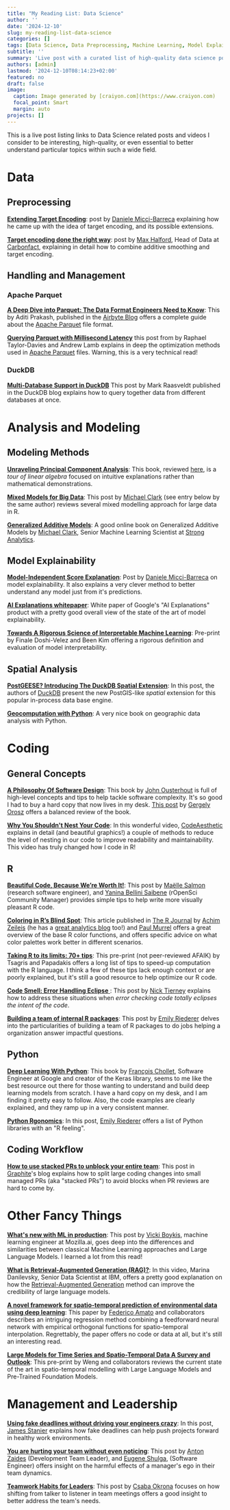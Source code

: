 ```yaml
---
title: "My Reading List: Data Science"
author: ''
date: '2024-12-10'
slug: my-reading-list-data-science
categories: []
tags: [Data Science, Data Preprocessing, Machine Learning, Model Explainability, Model Interpretability]
subtitle: ''
summary: 'Live post with a curated list of high-quality data science posts and videos I found enlightening.'
authors: [admin]
lastmod: '2024-12-10T08:14:23+02:00'
featured: no
draft: false
image:
  caption: Image generated by [craiyon.com](https://www.craiyon.com)
  focal_point: Smart
  margin: auto
projects: []
---
```


This is a live post listing links to Data Science related posts and videos I consider to be interesting, high-quality, or even essential to better understand particular topics within such a wide field.

# Data 

## Preprocessing

[**Extending Target Encoding**](https://towardsdatascience.com/extending-target-encoding-443aa9414cae): post by [Daniele Micci-Barreca](https://www.aitimejournal.com/interview-with-daniele-micci-barreca-product-analytics-lead-data-science-google/30110/) explaining how he came up with the idea of target encoding, and its possible extensions.

[**Target encoding done the right way**](https://maxhalford.github.io/blog/target-encoding/): post by [Max Halford](https://maxhalford.github.io/bio/), Head of Data at [Carbonfact](https://www.carbonfact.com/), explaining in detail how to combine additive smoothing and target encoding.

## Handling and Management

### Apache Parquet

[**A Deep Dive into Parquet: The Data Format Engineers Need to Know**](https://airbyte.com/data-engineering-resources/parquet-data-format): This by Aditi Prakash, published in the [Airbyte Blog](https://airbyte.com/blog) offers a complete guide about the [Apache Parquet](https://parquet.apache.org/) file format.

[**Querying Parquet with Millisecond Latency**](https://www.influxdata.com/blog/querying-parquet-millisecond-latency/) this post from by Raphael Taylor-Davies and Andrew Lamb explains in deep the optimization methods used in [Apache Parquet](https://parquet.apache.org/) files. Warning, this is a very technical read!

### DuckDB

[**Multi-Database Support in DuckDB**](https://duckdb.org/2024/01/26/multi-database-support-in-duckdb) This post by Mark Raasveldt published in the DuckDB blog explains how to query together data from different databases at once.

# Analysis and Modeling

## Modeling Methods

[**Unraveling Principal Component Analysis**](https://loreley.one/2024-09-pca/): This book, reviewed [here](https://loreley.one/2024-09-pca/), is a *tour of linear algebra* focused on intuitive explanations rather than mathematical demonstrations.

[**Mixed Models for Big Data**](https://m-clark.github.io/posts/2019-10-20-big-mixed-models/): This post by [Michael Clark](https://m-clark.github.io/about.html) (see entry below by the same author) reviews several mixed modelling approach for large data in R.

[**Generalized Additive Models**](https://m-clark.github.io/generalized-additive-models/): A good online book on Generalized Additive Models by [Michael Clark](https://m-clark.github.io/about.html), Senior Machine Learning Scientist at [Strong Analytics](https://www.strong.io/).

## Model Explainability

[**Model-Independent Score Explanation**](https://towardsdatascience.com/a-simple-model-independent-score-explanation-method-c17002d66da7): Post by [Daniele Micci-Barreca](https://www.aitimejournal.com/interview-with-daniele-micci-barreca-product-analytics-lead-data-science-google/30110/) on model explainability. It also explains a very clever method to better understand any model just from it's predictions.

[**AI Explanations whitepaper**](https://storage.googleapis.com/cloud-ai-whitepapers/AI%20Explainability%20Whitepaper.pdf): White paper of Google's "AI Explanations" product with a pretty good overall view of the state of the art of model explainability.

[**Towards A Rigorous Science of Interpretable Machine Learning**](https://arxiv.org/abs/1702.08608): Pre-print by Finale Doshi-Velez and Been Kim offering a rigorous definition and evaluation of model interpretability.

## Spatial Analysis

[**PostGEESE? Introducing The DuckDB Spatial Extension**](https://duckdb.org/2023/04/28/spatial.html): In this post, the authors of [DuckDB](https://duckdb.org/) present the new PostGIS-like *spatial* extension for this popular in-process data base engine.

[**Geocomputation with Python**](https://py.geocompx.org/): A very nice book on geographic data analysis with Python.

# Coding

## General Concepts

[**A Philosophy Of Software Design**](https://archive.org/details/a-philosophy-of-software-design/mode/2up): This book by [John Ousterhout](https://web.stanford.edu/~ouster/cgi-bin/home.php) is full of high-level concepts and tips to help tackle software complexity. It's so good I had to buy a hard copy that now lives in my desk. [This post](https://blog.pragmaticengineer.com/a-philosophy-of-software-design-review/) by [Gergely Orosz](https://blog.pragmaticengineer.com/) offers a balanced review of the book.

[**Why You Shouldn't Nest Your Code**](https://youtu.be/CFRhGnuXG-4?si=7Xr3E9L7GFvoRJqA): In this wonderful video, [CodeAesthetic](https://www.youtube.com/@CodeAesthetic) explains in detail (and beautiful graphics!) a couple of methods to reduce the level of nesting in our code to improve readability and maintainability. This video has truly changed how I code in R!

## R

[**Beautiful Code, Because We’re Worth It!**](https://ropensci.org/blog/2024/02/22/beautiful-code/): This post by [Maëlle Salmon](https://mastodon.social/@maelle) (research software engineer), and [Yanina Bellini Saibene](https://fosstodon.org/@yabellini) (rOpenSci Community Manager) provides simple tips to help write more visually pleasant R code.

[**Coloring in R’s Blind Spot**](https://journal.r-project.org/articles/RJ-2023-071/): This article published in [The R Journal](https://journal.r-project.org/index.html) by [Achim Zeileis](https://www.zeileis.org/) (he has a [great analytics blog](https://www.zeileis.org/blog/) too!) and [Paul Murrel](https://www.stat.auckland.ac.nz/~paul/) offers a great overview of the base R color functions, and offers specific advice on what color palettes work better in different scenarios.

[**Taking R to its limits: 70+ tips**](https://peerj.com/preprints/26605v1/): This pre-print (not peer-reviewed AFAIK) by Tsagris and Papadakis offers a long list of tips to speed-up computation with the R language. I think a few of these tips lack enough context or are poorly explained, but it's still a good resource to help optimize our R code.

[**Code Smell: Error Handling Eclipse** ](https://www.njtierney.com/post/2023/12/06/long-errors-smell/): This post by [Nick Tierney](https://fosstodon.org/@njtierney@aus.social) explains how to address these situations when *error checking code totally eclipses the intent of the code*.

[**Building a team of internal R packages**](https://www.emilyriederer.com/post/team-of-packages/): This post by [Emily Riederer](https://www.emilyriederer.com/about) delves into the particularities of building a team of R packages to do jobs helping a organization answer impactful questions.

## Python

[**Deep Learning With Python**](https://archive.org/details/francois-chollet-deep-learning-with-python-manning-2018): This book by [François Chollet](https://fchollet.com/), Software Engineer at Google and creator of the Keras library, seems to me like the best resource out there for those wanting to understand and build deep learning models from scratch. I have a hard copy on my desk, and I am finding it pretty easy to follow. Also, the code examples are clearly explained, and they ramp up in a very consistent manner. 

[**Python Rgonomics**](https://www.emilyriederer.com/post/py-rgo/): In this post, [Emily Riederer](https://www.emilyriederer.com/about) offers a list of Python libraries with an "R feeling".

## Coding Workflow

[**How to use stacked PRs to unblock your entire team**](https://graphite.dev/blog/stacked-prs): This post in [Graphite](https://graphite.dev/)'s blog explains how to split large coding changes into small managed PRs (aka "stacked PRs") to avoid blocks when PR reviews are hard to come by.

# Other Fancy Things

[**What's new with ML in production**](https://vickiboykis.com/2024/01/15/whats-new-with-ml-in-production/): This post by [Vicki Boykis](https://vickiboykis.com/about/), machine learning engineer at Mozilla.ai, goes deep into the differences and similarities between classical Machine Learning approaches and Large Language Models. I learned a lot from this read!

[**What is Retrieval-Augmented Generation (RAG)?**](https://youtu.be/T-D1OfcDW1M?si=sAZO-5NGD8yF2WYe): In this video, Marina Danilevsky, Senior Data Scientist at IBM, offers a pretty good explanation on how the [Retrieval-Augmented Generation](https://research.ibm.com/blog/retrieval-augmented-generation-RAG?utm_id=YT-101-What-is-RAG&_gl=1*p6ef17*_ga*MTQwMzQ5NjMwMi4xNjkxNDE2MDc0*_ga_FYECCCS21D*MTY5MjcyMjgyNy40My4xLjE2OTI3MjMyMTcuMC4wLjA.) method can improve the credibility of large language models.

[**A novel framework for spatio-temporal prediction of environmental data using deep learning**](https://www.nature.com/articles/s41598-020-79148-7): This paper by [Federico Amato](https://www.linkedin.com/in/federico-amato-66208637) and collaborators describes an intriguing regression method combining a feedforward neural network with empirical orthogonal functions for spatio-temporal interpolation. Regrettably, the paper offers no code or data at all, but it's still an interesting read.

[**Large Models for Time Series and
Spatio-Temporal Data A Survey and Outlook**](https://arxiv.org/pdf/2310.10196.pdf): This pre-print by Weng and collaborators reviews the current state of the art in spatio-temporal modelling with Large Language Models and Pre-Trained Foundation Models.

# Management and Leadership

[**Using fake deadlines without driving your engineers crazy**](https://zaidesanton.substack.com/p/using-fake-deadlines-without-driving?publication_id=1804629&post_id=152010688): In this post, [James Stanier](https://substack.com/@jstanier) explains how fake deadlines can help push projects forward in healthy work environments.


[**You are hurting your team without even noticing**](https://zaidesanton.substack.com/p/when-engineering-managers-become): This post by [Anton Zaides](https://substack.com/@zaidesanton) (Development Team Leader), and [Eugene Shulga](https://substack.com/@crushingtecheducation), (Software Engineer) offers insight on the harmful effects of a manager's ego in their team dynamics.

[**Teamwork Habits for Leaders**](https://the.managers.guide/p/teamwork-habits-for-leaders): This post by [Csaba Okrona](https://substack.com/@ochronus) focuses on how shifting from talker to listener in team meetings offers a good insight to better address the team's needs.
